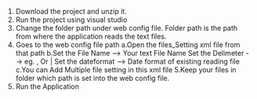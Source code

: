 1. Download the project and unzip it.
2. Run the project using visual studio
3. Change the folder path under web config file. 
   Folder path is the path from where the application reads the text files.
4. Goes to the web config file path
   a.Open the files_Setting xml file from that path
   b.Set the File Name --> Your text File Name
     Set the Delimeter --> eg. , Or |
     Set the dateformat --> Date format of existing reading file
   c.You can Add Multiple file setting in this xml file
5.Keep your files in folder which path is set into the web config file.
6. Run the Application
